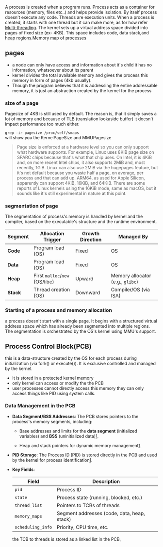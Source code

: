 A process is created when a program runs. Process acts as a container for resources (memory, files etc..) and helps provide isolation. By itself process doesn't execute any code. Threads are execution units. When a process is created, it starts with one thread but it can make more, as for how refer [Multi-threading](../threads/Multi-threading.md).
The kernel sets up a virtual address space divided into pages of fixed size (ex- 4KB). This space includes code, data stack,and heap regions.[Memory map of processes](Memory%20map%20of%20processes.md)


## pages

- a node can only have access and information about it's child it has no information, whatsoever about its parent
- kernel divides the total available memory and gives the process this memory in form of pages (4kb usually). 
- Though the program believes that it is addressing the entire addressable memory, it is just an abstraction created by the kernel for the process 
### size of a page
Pagesize of 4KB is still used by default. The reason is, that it simply saves a lot of memory and because of TLB (translation lookaside buffer) it doesn't impact performance too much either.

`grep -ir pagesize /proc/self/smaps`  
will show you the KernelPageSize and MMUPagesize

> Page size is enforced at a hardware level so you can only support what hardware supports. For example, Linux uses 8KiB page size on SPARC chips because that's what that chip uses. On Intel, it is 4KiB and, on more recent Intel chips, it also supports 2MiB and, most recently, 1GiB. Linux can also use 2MiB via the hugepages feature, but it's not default because you waste half a page, on average, per process and that can add up. ARM64, as used for Apple Silicon, apparently can support 4KiB, 16KiB, and 64KiB. There are some reports of Linux kernels using the 16KiB mode, same as macOS, but it sounds like it's still experimental in nature at this point.


### segmentation of page
The segmentation of process's memory is handled by kernel and the compiler, based on the executable's structure and the runtime environment. 

|Segment|Allocation Trigger|Growth Direction|Managed By|
|---|---|---|---|
|**Code**|Program load (OS)|Fixed|OS|
|**Data**|Program load (OS)|Fixed|OS|
|**Heap**|First `malloc`/`new` (OS/libc)|Upward|Memory allocator (e.g., `glibc`)|
|**Stack**|Thread creation (OS)|Downward|Compiler/OS (via ISA)|

### Starting of a process and memory allocation 
a process doesn't start with a single page. It begins with a structured virtual address space which has already been segmented into multiple regions. The segmentation  is orchestrated by the OS's kernel using MMU's support. 

## Process Control Block(PCB)
this is a data-structure created by the OS for each process during initialization (via fork() or execute()). It is exclusive controlled and managed by the kernel. 
- It is stored in a protected kernel memory
- only kernel can access or modify the the PCB
- user processes cannot directly access this memory they can only access things like PID using system calls.
### Data Management in the PCB

- **Data Segment/BSS Addresses**: The PCB stores pointers to the process's memory segments, including:
    
    - Base addresses and limits for the **data segment** (initialized variables) and **BSS** (uninitialized data)[1](https://www.perplexity.ai/search/how-does-the-page-get-segmente-z4TyU7dhRX6tYdhdNeDgog#user-content-fn-memory%5E).
        
    - Heap and stack pointers for dynamic memory management[1](https://www.perplexity.ai/search/how-does-the-page-get-segmente-z4TyU7dhRX6tYdhdNeDgog#user-content-fn-memory%5E).
        
- **PID Storage**: The Process ID (PID) is stored directly in the PCB and used by the kernel for process identification[1](https://www.perplexity.ai/search/how-does-the-page-get-segmente-z4TyU7dhRX6tYdhdNeDgog#user-content-fn-memory%5E).

 - **Key Fields**:

	| Field             | Description                                 |
	| ----------------- | ------------------------------------------- |
	| `pid`             | Process ID                                  |
	| `state`           | Process state (running, blocked, etc.)      |
	| `thread_list`     | Pointers to TCBs of threads                 |
	| `memory_maps`     | Segment addresses (code, data, heap, stack) |
	| `scheduling_info` | Priority, CPU time, etc.                    |


	the TCB to threads is stored as a linked list in the PCB, 